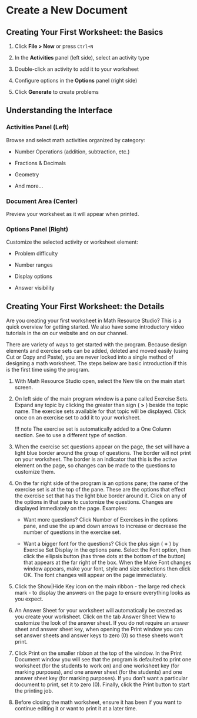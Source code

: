 # Create a New Document

## Creating Your First Worksheet: the Basics

1. Click **File > New** or press `Ctrl+N`

2. In the **Activities** panel (left side), select an activity type

3. Double-click an activity to add it to your worksheet

4. Configure options in the **Options** panel (right side)

5. Click **Generate** to create problems

## Understanding the Interface

### Activities Panel (Left)

Browse and select math activities organized by category:

- Number Operations (addition, subtraction, etc.)

- Fractions & Decimals

- Geometry

- And more...

### Document Area (Center)

Preview your worksheet as it will appear when printed.

### Options Panel (Right)

Customize the selected activity or worksheet element:

- Problem difficulty

- Number ranges

- Display options

- Answer visibility

## Creating Your First Worksheet: the Details

Are you creating your first worksheet in Math Resource Studio? This is a quick overview for getting started. We also have some introductory video tutorials in the on our website and on our channel.

There are variety of ways to get started with the program. Because design elements and exercise sets can be added, deleted and moved easily (using Cut or Copy and Paste), you are never locked into a single method of designing a math worksheet. The steps below are basic introduction if this is the first time using the program.

1. With Math Resource Studio open, select the New tile on the main start screen.

2. On left side of the main program window is a pane called Exercise Sets. Expand any topic by clicking the greater than sign ( **&gt;** ) beside the topic name. The exercise sets available for that topic will be displayed. Click once on an exercise set to add it to your worksheet.

    !!! note
        The exercise set is automatically added to a One Column section. See to use a different type of section.

3. When the exercise set questions appear on the page, the set will have a light blue border around the group of questions. The border will not print on your worksheet. The border is an indicator that this is the active element on the page, so changes can be made to the questions to customize them.

4. On the far right side of the program is an options pane; the name of the exercise set is at the top of the pane. These are the options that effect the exercise set that has the light blue border around it. Click on any of the options in that pane to customize the questions. Changes are displayed immediately on the page. Examples:

   - Want more questions? Click Number of Exercises in the options pane, and use the up and down arrows to increase or decrease the number of questions in the exercise set.

   - Want a bigger font for the questions? Click the plus sign ( **+** ) by Exercise Set Display in the options pane. Select the Font option, then click the ellipsis button (has three dots at the bottom of the button) that appears at the far right of the box. When the Make Font changes window appears, make your font, style and size selections then click OK. The font changes will appear on the page immediately.

5. Click the Show|Hide Key icon on the main ribbon - the large red check mark - to display the answers on the page to ensure everything looks as you expect.

6. An Answer Sheet for your worksheet will automatically be created as you create your worksheet. Click on the tab Answer Sheet View to customize the look of the answer sheet. If you do not require an answer sheet and answer sheet key, when opening the Print window you can set answer sheets and answer keys to zero (0) so these sheets won't print.

7. Click Print on the smaller ribbon at the top of the window. In the Print Document window you will see that the program is defaulted to print one worksheet (for the students to work on) and one worksheet key (for marking purposes), and one answer sheet (for the students) and one answer sheet key (for marking purposes). If you don't want a particular document to print, set it to zero (0). Finally, click the Print button to start the printing job.

8. Before closing the math worksheet, ensure it has been if you want to continue editing it or want to print it at a later time.
